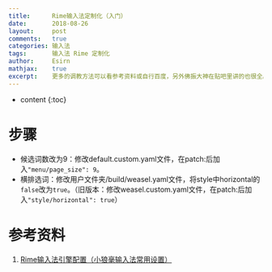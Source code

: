 ```yaml
---
title:		Rime输入法定制化（入门）
date:		2018-08-26
layout:		post
comments:	true
categories:	输入法
tags:		输入法 Rime 定制化
author:		Esirn
mathjax:	true
excerpt: 	更多的调教方法可以看参考资料或自行百度，另外佛振大神在贴吧里讲的也很全。
---
```

* content
{:toc}

# 步骤
- 候选词数改为9：修改default.custom.yaml文件，在patch:后加入`"menu/page_size": 9`。
- 横排选词：修改用户文件夹/build/weasel.yaml文件，将style中horizontal的`false`改为`true`。（旧版本：修改weasel.custom.yaml文件，在patch:后加入`"style/horizontal": true`）

# 参考资料
1. [Rime输入法引擎配置（小狼毫输入法常用设置）](https://blog.csdn.net/leonliu06/article/details/78586900)
